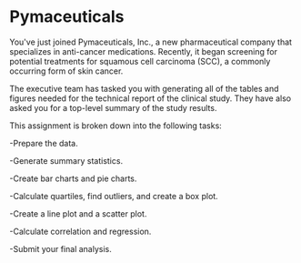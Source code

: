 # Pymaceuticals

You've just joined Pymaceuticals, Inc., a new pharmaceutical company that specializes in anti-cancer medications. Recently, it began screening for potential treatments for squamous cell carcinoma (SCC), a commonly occurring form of skin cancer.

The executive team has tasked you with generating all of the tables and figures needed for the technical report of the clinical study. They have also asked you for a top-level summary of the study results.

This assignment is broken down into the following tasks:

-Prepare the data.

-Generate summary statistics.

-Create bar charts and pie charts.

-Calculate quartiles, find outliers, and create a box plot.

-Create a line plot and a scatter plot.

-Calculate correlation and regression.

-Submit your final analysis.
